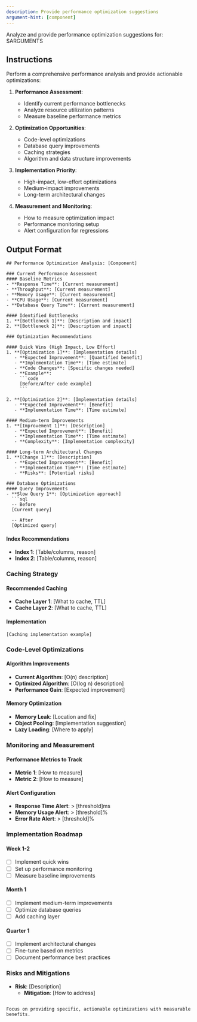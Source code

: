 ```yaml
---
description: Provide performance optimization suggestions
argument-hint: [component]
---
```


Analyze and provide performance optimization suggestions for: $ARGUMENTS

## Instructions
Perform a comprehensive performance analysis and provide actionable optimizations:

1. **Performance Assessment**:
   - Identify current performance bottlenecks
   - Analyze resource utilization patterns
   - Measure baseline performance metrics

2. **Optimization Opportunities**:
   - Code-level optimizations
   - Database query improvements
   - Caching strategies
   - Algorithm and data structure improvements

3. **Implementation Priority**:
   - High-impact, low-effort optimizations
   - Medium-impact improvements
   - Long-term architectural changes

4. **Measurement and Monitoring**:
   - How to measure optimization impact
   - Performance monitoring setup
   - Alert configuration for regressions

## Output Format
```
## Performance Optimization Analysis: [Component]

### Current Performance Assessment
#### Baseline Metrics
- **Response Time**: [Current measurement]
- **Throughput**: [Current measurement]
- **Memory Usage**: [Current measurement]
- **CPU Usage**: [Current measurement]
- **Database Query Time**: [Current measurement]

#### Identified Bottlenecks
1. **[Bottleneck 1]**: [Description and impact]
2. **[Bottleneck 2]**: [Description and impact]

### Optimization Recommendations

#### Quick Wins (High Impact, Low Effort)
1. **[Optimization 1]**: [Implementation details]
   - **Expected Improvement**: [Quantified benefit]
   - **Implementation Time**: [Time estimate]
   - **Code Changes**: [Specific changes needed]
   - **Example**:
     ```code
     [Before/After code example]
     ```

2. **[Optimization 2]**: [Implementation details]
   - **Expected Improvement**: [Benefit]
   - **Implementation Time**: [Time estimate]

#### Medium-term Improvements
1. **[Improvement 1]**: [Description]
   - **Expected Improvement**: [Benefit]
   - **Implementation Time**: [Time estimate]
   - **Complexity**: [Implementation complexity]

#### Long-term Architectural Changes
1. **[Change 1]**: [Description]
   - **Expected Improvement**: [Benefit]
   - **Implementation Time**: [Time estimate]
   - **Risks**: [Potential risks]

### Database Optimizations
#### Query Improvements
- **Slow Query 1**: [Optimization approach]
  ```sql
  -- Before
  [Current query]
  
  -- After
  [Optimized query]
  ```

#### Index Recommendations
- **Index 1**: [Table/columns, reason]
- **Index 2**: [Table/columns, reason]

### Caching Strategy
#### Recommended Caching
- **Cache Layer 1**: [What to cache, TTL]
- **Cache Layer 2**: [What to cache, TTL]

#### Implementation
```code
[Caching implementation example]
```

### Code-Level Optimizations
#### Algorithm Improvements
- **Current Algorithm**: [O(n) description]
- **Optimized Algorithm**: [O(log n) description]
- **Performance Gain**: [Expected improvement]

#### Memory Optimization
- **Memory Leak**: [Location and fix]
- **Object Pooling**: [Implementation suggestion]
- **Lazy Loading**: [Where to apply]

### Monitoring and Measurement
#### Performance Metrics to Track
- **Metric 1**: [How to measure]
- **Metric 2**: [How to measure]

#### Alert Configuration
- **Response Time Alert**: > [threshold]ms
- **Memory Usage Alert**: > [threshold]%
- **Error Rate Alert**: > [threshold]%

### Implementation Roadmap
#### Week 1-2
- [ ] Implement quick wins
- [ ] Set up performance monitoring
- [ ] Measure baseline improvements

#### Month 1
- [ ] Implement medium-term improvements
- [ ] Optimize database queries
- [ ] Add caching layer

#### Quarter 1
- [ ] Implement architectural changes
- [ ] Fine-tune based on metrics
- [ ] Document performance best practices

### Risks and Mitigations
- **Risk**: [Description]
  - **Mitigation**: [How to address]
```

Focus on providing specific, actionable optimizations with measurable benefits.